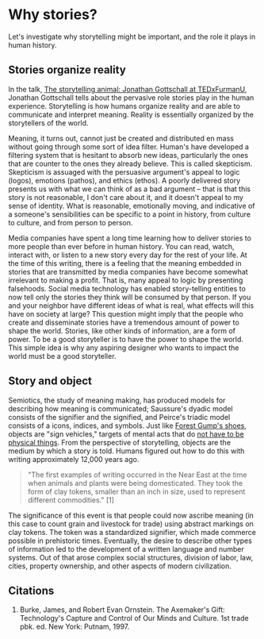 # Why stories?
Let's investigate why storytelling might be important, and the role it plays in human history.

## Stories organize reality
In the talk, [The storytelling animal: Jonathan Gottschall at TEDxFurmanU](https://www.youtube.com/watch?v=Vhd0XdedLpY), Jonathan Gottschall tells about the pervasive role stories play in the human experience. Storytelling is how humans organize reality and are able to communicate and interpret meaning. Reality is essentially organized by the storytellers of the world.

Meaning, it turns out, cannot just be created and distributed en mass without going through some sort of idea filter. Human's have developed a filtering system that is hesitant to absorb new ideas, particularly the ones that are counter to the ones they already believe. This is called skepticism.  Skepticism is assuaged with the persuasive argument's appeal to logic (logos), emotions (pathos), and ethics (ethos). A poorly delivered story presents us with what we can think of as a bad argument – that is that this story is not reasonable, I don't care about it, and it doesn't appeal to my sense of identity. What is reasonable, emotionally moving, and indicative of a someone's sensibilities can be specific to a point in history, from culture to culture, and from person to person.

Media companies have spent a long time learning how to deliver stories to more people than ever before in human history. You can read, watch, interact with, or listen to a new story every day for the rest of your life. At the time of this writing, there is a feeling that the meaning embedded in stories that are transmitted by media companies have become somewhat irrelevant to making a profit. That is, many appeal to logic by presenting falsehoods. Social media technology has enabled story-telling entities to now tell only the stories they think will be consumed by that person. If you and your neighbor have different ideas of what is real, what effects will this have on society at large? This question might imply that the people who create and disseminate stories have a tremendous amount of power to shape the world. Stories, like other kinds of information, are a form of power. To be a good storyteller is to have the power to shape the world. This simple idea is why any aspiring designer who wants to impact the world must be a good storyteller.

## Story and object

Semiotics, the study of meaning making, has produced models for describing how meaning is communicated; Saussure's dyadic model consists of the signifier and the signified, and Peirce's triadic model consists of a icons, indices, and symbols. Just like [Forest Gump's shoes](https://www.youtube.com/watch?v=egkrxkiUnoo), objects are "sign vehicles," targets of mental acts that do [not have to be physical things](https://vimeo.com/133160620). From the perspective of storytelling, objects are the medium by which a story is told. Humans figured out how to do this with writing approximately 12,000 years ago.

> "The first examples of writing occurred in the Near East at the time when animals and plants were being domesticated. They took the form of clay tokens, smaller than an inch in size, used to represent different commodities." [1]

The significance of this event is that people could now ascribe meaning (in this case to count grain and livestock for trade) using abstract markings on clay tokens. The token was a standardized signifier, which made commerce possible in prehistoric times. Eventually, the desire to describe other types of information led to the development of a written language and number systems. Out of that arose complex social structures, division of labor, law, cities, property ownership, and other aspects of modern civilization.

## Citations
1. Burke, James, and Robert Evan Ornstein. The Axemaker's Gift: Technology's Capture and Control of Our Minds and Culture. 1st trade pbk. ed. New York: Putnam, 1997.